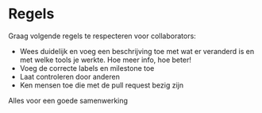 # Regels

Graag volgende regels te respecteren voor collaborators:

- Wees duidelijk en voeg een beschrijving toe met wat er veranderd is en met welke tools je werkte. Hoe meer info, hoe beter!
- Voeg de correcte labels en milestone toe
- Laat controleren door anderen
- Ken mensen toe die met de pull request bezig zijn

Alles voor een goede samenwerking
